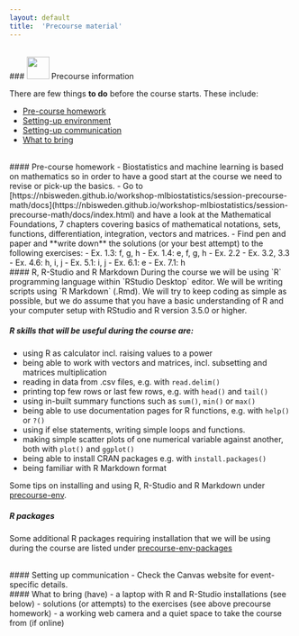```yaml
---
layout: default
title:  'Precourse material'
---
```


<br/>
### <img border="0" src="icons/precourse.svg" width="40" height="40"> Precourse information


There are few things **to do** before the course starts. These include:

- [Pre-course homework](#homework)
- [Setting-up environment](#R)
- [Setting-up communication](#com)
- [What to bring](#whattobring)

<br/>
#### Pre-course homework <a name="homework"></a>
- Biostatistics and machine learning is based on mathematics so in order to have a good start at the course we need to revise or pick-up the basics.
- Go to [https://nbisweden.github.io/workshop-mlbiostatistics/session-precourse-math/docs](https://nbisweden.github.io/workshop-mlbiostatistics/session-precourse-math/docs/index.html) and have a look at the Mathematical Foundations, 7 chapters covering basics of mathematical notations, sets, functions, differentiation, integration, vectors and matrices.
- Find pen and paper and **write down** the solutions (or your best attempt) to the following exercises:
  - Ex. 1.3: f, g, h
  - Ex. 1.4: e, f, g, h
  - Ex. 2.2
  - Ex. 3.2, 3.3
  - Ex. 4.6: h, i, j
  - Ex. 5.1: i, j
  - Ex. 6.1: e
  - Ex. 7.1: h

<br/>
#### R, R-Studio and R Markdown <a name="R"></a>
During the course we will be using `R` programming language within `RStudio Desktop` editor. We will be writing scripts using `R Markdown` (.Rmd). We will try to keep coding as simple as possible, but we do assume that you have a basic understanding of R and your computer setup with RStudio and R version 3.5.0 or higher.  

##### R skills that will be useful during the course are:

- using R as calculator incl. raising values to a power
- being able to work with vectors and matrices, incl. subsetting and matrices multiplication
- reading in data from .csv files, e.g. with `read.delim()`
- printing top few rows or last few rows, e.g. with `head()` and `tail()`
- using in-built summary functions such as `sum()`, `min()` or `max()`
- being able to use documentation pages for R functions, e.g. with `help()` or `?()`
- using if else statements, writing simple loops and functions.
- making simple scatter plots of one numerical variable against another, both with `plot()` and `ggplot()`
- being able to install CRAN packages e.g. with `install.packages()`
- being familiar with R Markdown format

Some tips on installing and using R, R-Studio and R Markdown under [precourse-env](precourse-env/).

##### R packages
Some additional R packages requiring installation that we will be using during the course are listed under [precourse-env-packages](precourse-env-packages/)


<br/>
#### Setting up communication <a name="com"></a>
- Check the Canvas website for event-specific details.

<br/>
#### What to bring (have) <a name="whattobring"></a>
- a laptop with R and R-Studio installations (see below)
- solutions (or attempts) to the exercises (see above precourse homework)
- a working web camera and a quiet space to take the course from (if online)
